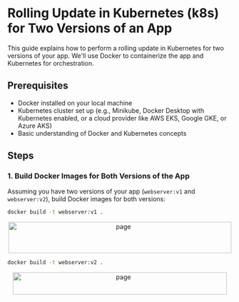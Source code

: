 # Rolling Update in Kubernetes (k8s) for Two Versions of an App

This guide explains how to perform a rolling update in Kubernetes for two versions of your app. We'll use Docker to containerize the app and Kubernetes for orchestration.

## Prerequisites

- Docker installed on your local machine
- Kubernetes cluster set up (e.g., Minikube, Docker Desktop with Kubernetes enabled, or a cloud provider like AWS EKS, Google GKE, or Azure AKS)
- Basic understanding of Docker and Kubernetes concepts

## Steps

### 1. Build Docker Images for Both Versions of the App

Assuming you have two versions of your app (`webserver:v1` and `webserver:v2`), build Docker images for both versions:

```bash
docker build -t webserver:v1 .
```
<p align="center">
  <img src="https://github.com/mayaworld13/rolling_update_k8s/assets/127987256/ed353a15-194c-42c1-995a-ab4701f6d2bc" alt="page" width="500" height="70" />
</p>


```bash
docker build -t webserver:v2 .
```
<p align="center">
  <img src="https://github.com/mayaworld13/rolling_update_k8s/assets/127987256/3d0455bb-9e0c-4b25-b1ea-d1a750e0d1ed" alt="page" width="480" height="50" />
</p>





